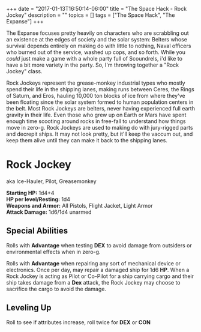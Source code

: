 +++
date = "2017-01-13T16:50:14-06:00"
title = "The Space Hack - Rock Jockey"
description = ""
topics = []
tags = ["The Space Hack", "The Expanse"]
+++

The Expanse focuses pretty heavily on characters who are scrabbling out an existence at the edges of society and the solar system: Belters whose survival depends entirely on making do with little to nothing, Naval officers who burned out of the service, washed up cops, and so forth. While you *could* just make a game with a whole party full of Scoundrels, i'd like to have a bit more variety in the party. So, I'm throwing together a "Rock Jockey" class.

Rock Jockeys represent the grease-monkey industrial types who mostly spend their life in the shipping lanes, making runs between Ceres, the Rings of Saturn, and Eros, hauling 10,000 ton blocks of ice from where they've been floating since the solar system formed to human population centers in the belt. Most Rock Jockeys are belters, never having experienced full earth gravity in their life. Even those who grew up on Earth or Mars have spent enough time scooting around rocks in free-fall to understand how things move in zero-g. Rock Jockeys are used to making do with jury-rigged parts and decrepit ships. It may not look pretty, but it'll keep the vaccum out, and keep them alive until they can make it back to the shipping lanes.

Rock Jockey
===========
aka Ice-Hauler, Pilot, Greasemonkey

**Starting HP:** 1d4+4  
**HP per level/Resting:** 1d4  
**Weapons and Armor:** All Pistols, Flight Jacket, Light Armor  
**Attack Damage:** 1d6/1d4 unarmed

Special Abilities
-----------------
Rolls with **Advantage** when testing **DEX** to avoid damage from outsiders or environmental effects when in zero-g. 

Rolls with **Advantage** when repairing any sort of mechanical device or electronics. Once per day, may repair a damaged ship for 1d6 **HP**.
When a Rock Jockey is acting as Pilot or Co-Pilot for a ship carrying cargo and their ship takes damage from a **Dex** attack, the Rock Jockey may choose to sacrifice the cargo to avoid the damage.

Leveling Up
-----------
Roll to see if attributes increase, roll twice for **DEX** or **CON**
